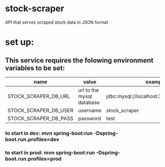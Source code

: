 # stock-scraper
API that serves scraped stock data in JSON format


# set up:

## This service requires the folowing environment variables to be set:
|name|value|example|
|----|----|----|
|STOCK_SCRAPER_DB_URL|url to the mysql database|jdbc:mysql://localhost:3306/stock_scraper|
|STOCK_SCRAPER_DB_USER|username|stock_scraper|
|STOCK_SCRAPER_DB_PASS|password|test|

### to start in dev: mvn spring-boot:run -Dspring-boot.run.profiles=dev
### to start in prod: mvn spring-boot:run -Dspring-boot.run.profiles=prod